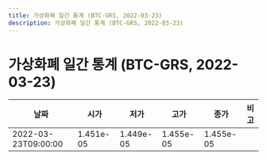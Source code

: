 ```yaml
---
title: 가상화폐 일간 통계 (BTC-GRS, 2022-03-23)
description: 가상화폐 일간 통계 (BTC-GRS, 2022-03-23)
---
```


가상화폐 일간 통계 (BTC-GRS, 2022-03-23)
===

|날짜|시가|저가|고가|종가|비고|
|--|--|--|--|--|--|
|2022-03-23T09:00:00|1.451e-05|1.449e-05|1.455e-05|1.455e-05|    |
